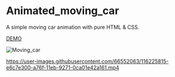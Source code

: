 # Animated_moving_car

A simple moving car animation with pure HTML & CSS.

[DEMO](https://hritikdoshi.github.io/Animated_moving_car/)

![Moving_car](https://user-images.githubusercontent.com/66552063/116198817-0d782080-a754-11eb-81a8-2a0df78d7733.png)


https://user-images.githubusercontent.com/66552063/116225815-e6c7e300-a76f-11eb-9271-0ca01e42a161.mp4


